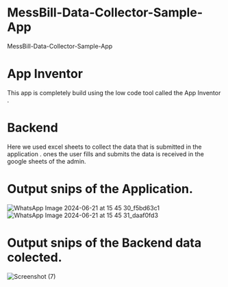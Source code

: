 # MessBill-Data-Collector-Sample-App
MessBill-Data-Collector-Sample-App

# App Inventor 
This app is completely build using the low code tool called the App Inventor .

# Backend
Here we used excel sheets to collect the data that is submitted in the application . 
ones the user fills and submits the data is received in the google sheets of the admin.

# Output snips of the Application.

![WhatsApp Image 2024-06-21 at 15 45 30_f5bd63c1](https://github.com/Lakshmikarunesh/MessBill-Data-Collector-Sample-App/assets/107470513/35e424b2-8e83-49ef-9eb0-134ce980664c)
![WhatsApp Image 2024-06-21 at 15 45 31_daaf0fd3](https://github.com/Lakshmikarunesh/MessBill-Data-Collector-Sample-App/assets/107470513/0a73d988-ad0e-4920-8ca5-31264208d160)


# Output snips of the Backend data colected.
![Screenshot (7)](https://github.com/Lakshmikarunesh/MessBill-Data-Collector-Sample-App/assets/107470513/60bda9ae-aa3a-4ab7-b4fb-876c0a34e318)

